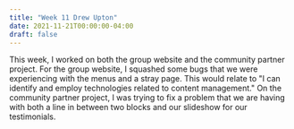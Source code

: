 ```yaml
---
title: "Week 11 Drew Upton"
date: 2021-11-21T00:00:00-04:00
draft: false
---
```


This week, I worked on both the group website and the community partner project. For the group website, I squashed some bugs that we were experiencing with the menus and a stray page. This would relate to "I can identify and employ technologies related to content management." On the community partner project, I was trying to fix a problem that we are having with both a line in between two blocks and our slideshow for our testimonials.  
